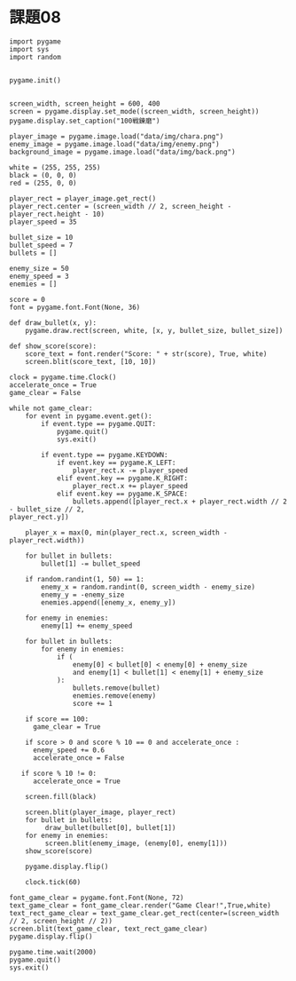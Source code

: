 # 課題08
    import pygame
    import sys
    import random


    pygame.init()


    screen_width, screen_height = 600, 400
    screen = pygame.display.set_mode((screen_width, screen_height))
    pygame.display.set_caption("100戦錬磨")

    player_image = pygame.image.load("data/img/chara.png")
    enemy_image = pygame.image.load("data/img/enemy.png")
    background_image = pygame.image.load("data/img/back.png")

    white = (255, 255, 255)
    black = (0, 0, 0)
    red = (255, 0, 0)

    player_rect = player_image.get_rect()
    player_rect.center = (screen_width // 2, screen_height - player_rect.height - 10)
    player_speed = 35

    bullet_size = 10
    bullet_speed = 7
    bullets = []

    enemy_size = 50
    enemy_speed = 3
    enemies = []

    score = 0
    font = pygame.font.Font(None, 36)

    def draw_bullet(x, y):
        pygame.draw.rect(screen, white, [x, y, bullet_size, bullet_size])

    def show_score(score):
        score_text = font.render("Score: " + str(score), True, white)
        screen.blit(score_text, [10, 10])

    clock = pygame.time.Clock()
    accelerate_once = True
    game_clear = False

    while not game_clear:
        for event in pygame.event.get():
            if event.type == pygame.QUIT:
                pygame.quit()
                sys.exit()

            if event.type == pygame.KEYDOWN:
                if event.key == pygame.K_LEFT:
                    player_rect.x -= player_speed
                elif event.key == pygame.K_RIGHT:
                    player_rect.x += player_speed
                elif event.key == pygame.K_SPACE:
                    bullets.append([player_rect.x + player_rect.width // 2 - bullet_size // 2, 
    player_rect.y])

        player_x = max(0, min(player_rect.x, screen_width - player_rect.width))

        for bullet in bullets:
            bullet[1] -= bullet_speed

        if random.randint(1, 50) == 1:
            enemy_x = random.randint(0, screen_width - enemy_size)
            enemy_y = -enemy_size
            enemies.append([enemy_x, enemy_y])

        for enemy in enemies:
            enemy[1] += enemy_speed
        
        for bullet in bullets:
            for enemy in enemies:
                if (
                    enemy[0] < bullet[0] < enemy[0] + enemy_size
                    and enemy[1] < bullet[1] < enemy[1] + enemy_size
                ):
                    bullets.remove(bullet)
                    enemies.remove(enemy)
                    score += 1
    
        if score == 100:
          game_clear = True
                
        if score > 0 and score % 10 == 0 and accelerate_once :
          enemy_speed += 0.6
          accelerate_once = False
      
       if score % 10 != 0:
          accelerate_once = True
      
        screen.fill(black)

        screen.blit(player_image, player_rect)
        for bullet in bullets:
             draw_bullet(bullet[0], bullet[1])
        for enemy in enemies:
             screen.blit(enemy_image, (enemy[0], enemy[1]))
        show_score(score)

        pygame.display.flip()

        clock.tick(60)

    font_game_clear = pygame.font.Font(None, 72)
    text_game_clear = font_game_clear.render("Game Clear!",True,white)
    text_rect_game_clear = text_game_clear.get_rect(center=(screen_width // 2, screen_height // 2))
    screen.blit(text_game_clear, text_rect_game_clear)
    pygame.display.flip()

    pygame.time.wait(2000)
    pygame.quit()
    sys.exit()
